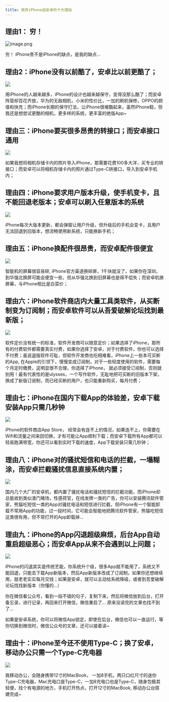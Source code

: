 ```yaml
---
title: 放弃iPhone选安卓的十大理由
---
```




## 理由1： 穷！

![image.png](https://www.v2fy.com/asset/0i/jikemiji/jikemiji-md/kr-000094.assets/1240-20200811213500620.png)


穷！ iPhone贵不是iPhone的缺点，是我的缺点...



## 理由2：iPhone没有以前酷了，安卓比以前更酷了；

![](https://www.v2fy.com/asset/0i/jikemiji/jikemiji-md/kr-000094.assets/1240-20200811213500583.png)


用iPhone的人越来越多，iPhone的设计也越来越保守，变得没那么酷了；而安卓阵营却百花齐放，华为的无敌相机，小米的性价比，一加的刷机保修，OPPO的颜值和快充；而iPhone长期的保守打法，让iPhone很难酷起来，虽然iPhone稳，但我还是想尝试更酷的相机，更多样的系统，更丰富的绝版App~


## 理由三：iPhone要买很多昂贵的转接口；而安卓接口通用

![](https://www.v2fy.com/asset/0i/jikemiji/jikemiji-md/kr-000094.assets/1240-20200811213500562.png)


如果我想将相机存储卡内的照片导入iPhone，那需要花费100多大洋，买专业的转接口；而安卓可以将相机存储卡内的照片通过Type-C转接口，导入到安卓手机内；


## 理由四：iPhone要求用户版本升级，使手机变卡，且不能回退老版本；安卓可以刷入任意版本的系统

![](https://www.v2fy.com/asset/0i/jikemiji/jikemiji-md/kr-000094.assets/1240.png)


iPhone每次大版本更新，都会弹窗让用户升级，但升级后的手机会变卡，且用户无法回退到旧版本，想流畅使用新系统，只能换新手机；


## 理由五：iPhone换配件很昂贵，而安卓配件很便宜

![](https://www.v2fy.com/asset/0i/jikemiji/jikemiji-md/kr-000094.assets/1240-20200811213500557.png)


智能机的屏幕很容易碎, iPhone官方渠道换碎屏，1千块就没了，如果你在深圳，到华强北换屏可能会便宜一些，但从华强北换到旧屏幕也是得不偿失；而安卓机换屏幕，与iPhone相比是白菜价；


## 理由六：iPhone软件商店内大量工具类软件，从买断制变为订阅制；而安卓软件可以从吾爱破解论坛找到最新版；

![](https://www.v2fy.com/asset/0i/jikemiji/jikemiji-md/kr-000094.assets/1240-20200811213500634.png)


软件定价没有统一的标准，软件开发商可以随意定价；如果选择了iPhone，那所有的付费软件都需要真实付费，如果你选择了安卓，对于付费软件，你也可以选择不付费；虽说盗版软件可耻，但软件开发商也吃相难看，iPhone上一些本可买断的App, 在Apple的引领下，慢慢变成订阅制，对于一些轻度使用的软件，需要每个月定时缴费，这明显很不合理，你选择了iPhone， 就必须接受订阅制，否则就别用！最有代表性的是ulysses，一个写作软件，无耻地把可买断的旧版本下架，换成了新版订阅制，而已经买断的用户，也只能重新购买，每月付费；

## 理由七：iPhone在国内下载App的体验差，安卓下载安装App只需几秒钟

![](https://www.v2fy.com/asset/0i/jikemiji/jikemiji-md/kr-000094.assets/1240-20200811213500506.png)


iPhone的软件商店App Store， 经常会有连不上的情况，如果连不上，你需要在Wifi和流量之间来回切换，才有可能让App顺利下载；而安卓下载所有App都可以轻易跑满带宽，你还可以看到实时下载的速度，App下载安装只需几秒钟；


## 理由八：iPhone对的骚扰短信和电话的拦截，一塌糊涂，而安卓拦截骚扰信息直接系统内置；

![](https://www.v2fy.com/asset/0i/jikemiji/jikemiji-md/kr-000094.assets/1240-20200811213500640.png)


国内几个大厂的安卓机，都内置了骚扰电话和骚扰短信的拦截功能，而iPhone却总能收到类似澳门赌场，性感荷官，在线发牌一类的广告，你可以安装腾讯软件管家，熊猫吃短信一类的App对骚扰电话和短信进行拦截，但iPhone有一个智能卸载不常用App的功能，过一段时间，它可能会智能地把腾讯软件管家，熊猫吃短信这类很有用，但不常打开的App卸载掉...


## 理由九：iPhone的App闪退超级麻烦，后台App自动重启超级恶心；而安卓App从来不会遇到以上问题；

![](https://www.v2fy.com/asset/0i/jikemiji/jikemiji-md/kr-000094.assets/1240-20200811213500556.png)


iPhone的闪退其实是传统艺能，你系统升个级，很多App就不能用了，系统又不能回退，只能去下载App新版本，然后App新版本改成了订阅制，如果你还想继续用，就老老实实每月交钱；如果是安卓，就可以主动给系统降级，或者到吾爱破解论坛找找新版本（你懂的...）

你在微信看公众号，看到一段不错的句子，复制下来，然后将微信放到后台，打开备忘录，进行记录，再回来打开微信，微信重启了... 原来没读完的文章也找不到了...

如果是安卓系统，你可以将微信App锁定，即使在后台，微信也可以一直运行，等你切换到微信时，微信公众号的文章，还可以接着读~


## 理由十：iPhone至今还不使用Type-C；换了安卓，移动办公只需一个Type-C充电器

![](https://www.v2fy.com/asset/0i/jikemiji/jikemiji-md/kr-000094.assets/1240-20200811213500649.png)


我移动办公，会随身携带12寸的MacBook， 一加8手机，两只口红尺寸的迷你Type-C充电器，Mac充电口是Type-C，一加8充电口也是Type-C，随身包极其轻便，找个有电源的地方，手机打开热点，打开12寸的MacBook, 移动办公台搭建完成~